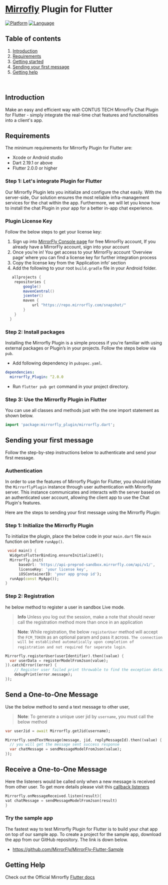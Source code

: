 # [Mirrofly](https://www.mirrorfly.com) Plugin for Flutter

[![Platform](https://img.shields.io/badge/platform-flutter-blue)](https://flutter.dev/)
[![Language](https://img.shields.io/badge/language-dart-blue)](https://dart.dev/)

## Table of contents

1. [Introduction](#Introduction)
1. [Requirements](#requirements)
1. [Getting started](#getting-started)
1. [Sending your first message](#sending-your-first-message)
1. [Getting help](#getting-help)

<br />

## Introduction

Make an easy and efficient way with CONTUS TECH MirrorFly Chat Plugin for Flutter - simply integrate the real-time chat features and functionalities into a client's app.

## Requirements

The minimum requirements for Mirrorfly Plugin for Flutter are:

- Xcode or Android studio
- Dart 2.19.1 or above
- Flutter 2.0.0 or higher

### Step 1: Let's integrate Plugin for Flutter

Our Mirrorfly Plugin lets you initialize and configure the chat easily. With the server-side, Our solution ensures the most reliable infra-management services for the chat within the app. Furthermore, we will let you know how to install the chat Plugin in your app for a better in-app chat experience.

### Plugin License Key
Follow the below steps to get your license key:

1. Sign up into [MirrorFly Console page](https://console.mirrorfly.com/register) for free MirrorFly account, If you already have a MirrorFly account, sign into your account
2. Once you’re in! You get access to your MirrorFly account ‘Overview page’ where you can find a license key for further integration process
3. Copy the license key from the ‘Application info’ section 
4. Add the following to your root `build.gradle` file in your Android folder.

```gradle
   allprojects {
    repositories {
        google()
        mavenCentral()
        jcenter()
        maven {
            url "https://repo.mirrorfly.com/snapshot/"
        }
    }
  }
```

### Step 2: Install packages

Installing the Mirrorfly Plugin is a simple process if you’re familiar with using external packages or Plugin’s in your projects. Follow the steps below via `pub`.

- Add following dependency in `pubspec.yaml`.

```yaml
dependencies:
  mirrorfly_Plugin: ^2.0.0
```

- Run `flutter pub get` command in your project directory.

### Step 3: Use the Mirrorfly Plugin in Flutter

You can use all classes and methods just with the one import statement as shown below.

```dart
import 'package:mirrorfly_plugin/mirrorfly.dart';
```

## Sending your first message

Follow the step-by-step instructions below to authenticate and send your first message.

### Authentication

In order to use the features of Mirrorfly Plugin for Flutter, you should initiate the `MirrorflyPlugin` instance through user authentication with Mirrorfly server. This instance communicates and interacts with the server based on an authenticated user account, allowing the client app to use the Chat Plugin's features.

Here are the steps to sending your first message using the Mirrorfly Plugin:

### Step 1: Initialize the Mirrorfly Plugin

To initialize the plugin, place the below code in your `main.dart` file `main` function on before `runApp()`.

```dart
 void main() {
  WidgetsFlutterBinding.ensureInitialized();
  Mirrorfly.init(
      baseUrl: 'https://api-preprod-sandbox.mirrorfly.com/api/v1/',
      licenseKey: 'your license key',
      iOSContainerID: 'your app group id');
  runApp(const MyApp());
}
```

### Step 2: Registration

he below method to register a user in sandbox Live mode.

> **Info** Unless you log out the session, make a note that should never call the registration method more than once in an application

> **Note**: While registration, the below `registerUser` method will accept the `FCM_TOKEN` as an optional param and pass it across. `The connection will be established automatically upon completion of registration and not required for seperate login`.

```dart
Mirrorfly.registerUser(userIdentifier).then((value) {
  var userData = registerModelFromJson(value);
}).catchError((error) {
    // Register user failed print throwable to find the exception details.
    debugPrint(error.message);
});
```
## Send a One-to-One Message

Use the below method to send a text message to other user,

> **Note**: To generate a unique user jid by `username`, you must call the below method

```dart
var userJid = await Mirrorfly.getJid(username);
```

```dart
Mirrorfly.sendTextMessage(message, jid, replyMessageId).then((value) {
  // you will get the message sent success response
  var chatMessage = sendMessageModelFromJson(value);
});
```
## Receive a One-to-One Message

Here the listeners would be called only when a new message is received from other user. To get more details please visit this [callback listeners](https://www.mirrorfly.com/docs/chat/flutter_plugin/callback-listeners)

```dart
Mirrorfly.onMessageReceived.listen(result){
vat chatMessage = sendMessageModelFromJson(result)
}
```

### Try the sample app

The fastest way to test Mirrorfly Plugin for Flutter is to build your chat app on top of our sample app. To create a project for the sample app, download the app from our GitHub repository. The link is down below.

- https://github.com/MirrorFly/MirrorFly-Flutter-Sample

## Getting Help

Check out the Official Mirrorfly [Flutter docs](https://www.mirrorfly.com/docs/chat/flutter_plugin/quick-start)

<br />